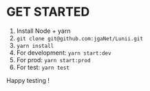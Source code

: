 # GET STARTED

1. Install Node + yarn
2. `git clone git@github.com:jgaNet/Lunii.git`
3. `yarn install`
4. For development: `yarn start:dev`
5. For prod: `yarn start:prod`
6. For test: `yarn test`

Happy testing !
